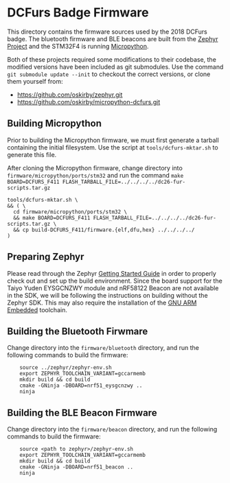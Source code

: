 DCFurs Badge Firmware
=====================

This directory contains the firmware sources used by the 2018 DCFurs badge.
The bluetooth firmware and BLE beacons are built from the
[Zephyr Project](https://github.com/zephyrproject-rtos) and the STM32F4
is running [Micropython](https://micropython.org/).

Both of these projects required some modifications to their codebase, the
modified versions have been included as git submodules. Use the command
`git submodule update --init` to checkout the correct versions, or clone them
yourself from:
  * https://github.com/oskirby/zephyr.git
  * https://github.com/oskirby/micropython-dcfurs.git

Building Micropython
--------------------
Prior to building the Micropython firmware, we must first generate a tarball
containing the initial filesystem. Use the script at `tools/dcfurs-mktar.sh`
to generate this file.

After cloning the Micropython firmware, change directory into `firmware/micropython/ports/stm32`
and run the command `make BOARD=DCFURS_F411 FLASH_TARBALL_FILE=../../../../dc26-fur-scripts.tar.gz`

```
tools/dcfurs-mktar.sh \
&& ( \
  cd firmware/micropython/ports/stm32 \
  && make BOARD=DCFURS_F411 FLASH_TARBALL_FILE=../../../../dc26-fur-scripts.tar.gz \
  && cp build-DCFURS_F411/firmware.{elf,dfu,hex} ../../../../
)
```


Preparing Zephyr
----------------
Please read through the Zephyr [Getting Started Guide](http://docs.zephyrproject.org/getting_started/getting_started.html)
in order to properly check out and set up the build environment. Since the board support for the
Taiyo Yuden EYSGCNZWY module and nRF58122 Beacon are not available in the SDK, we will be following
the instructions on building without the Zephyr SDK. This may also require the installation of the
[GNU ARM Embedded](https://developer.arm.com/open-source/gnu-toolchain/gnu-rm) toolchain.

Building the Bluetooth Firwmare
-------------------------------
Change directory into the `firmware/bluetooth` directory, and run the following commands
to build the firmware:

```
    source ../zephyr/zephyr-env.sh
    export ZEPHYR_TOOLCHAIN_VARIANT=gccarmemb
    mkdir build && cd build
    cmake -GNinja -DBOARD=nrf51_eysgcnzwy ..
    ninja
```

Building the BLE Beacon Firmware
--------------------------------
Change directory into the `firmware/beacon` directory, and run the following commands
to build the firmware:

```
    source <path to zephyr>/zephyr-env.sh
    export ZEPHYR_TOOLCHAIN_VARIANT=gccarmemb
    mkdir build && cd build
    cmake -GNinja -DBOARD=nrf51_beacon ..
    ninja
```
